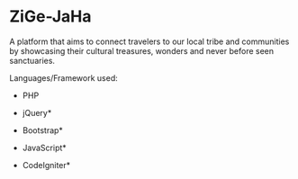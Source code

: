 # ZiGe-JaHa
A platform that aims to connect travelers to our local tribe and communities by showcasing their cultural treasures, wonders and never before seen sanctuaries.

Languages/Framework used:

* PHP

* jQuery*

* Bootstrap*

* JavaScript*

* CodeIgniter*
